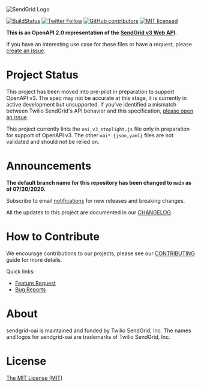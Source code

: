 ![SendGrid Logo](https://uiux.s3.amazonaws.com/2016-logos/email-logo%402x.png)

[![BuildStatus](https://github.com/sendgrid/sendgrid-oai/actions/workflows/test.yml/badge.svg)](https://github.com/sendgrid/sendgrid-oai/actions/workflows/test.yml)
[![Twitter Follow](https://img.shields.io/twitter/follow/sendgrid.svg?style=social&label=Follow)](https://twitter.com/sendgrid)
[![GitHub contributors](https://img.shields.io/github/contributors/sendgrid/sendgrid-oai.svg)](https://github.com/sendgrid/sendgrid-oai/graphs/contributors)
[![MIT licensed](https://img.shields.io/badge/license-MIT-blue.svg)](LICENSE)

**This is an OpenAPI 2.0 representation of the [SendGrid v3 Web API](https://sendgrid.com/docs/API_Reference/Web_API_v3/index.html).**

If you have an interesting use case for these files or have a request, please [create an issue](https://github.com/sendgrid/sendgrid-oai/issues).

# Project Status

This project has been moved into pre-pilot in preparation to support OpenAPI v3. The spec may not be accurate at this stage, it is currently in active development but unsupported. If you've identified a mismatch between Twilio SendGrid's API behavior and this specification, [please open an issue](https://github.com/sendgrid/sendgrid-oai/issues/new).

This project currently lints the `oai_v3_stoplight.js` file only in preparation for support of OpenAPI v3. The other `oai*.{json,yaml}` files are not validated and should not be relied on.

# Announcements

**The default branch name for this repository has been changed to `main` as of 07/20/2020.**

Subscribe to email [notifications](https://dx.sendgrid.com/newsletter/oai) for new releases and breaking changes.

All the updates to this project are documented in our [CHANGELOG](CHANGELOG.md).

# How to Contribute

We encourage contributions to our projects, please see our [CONTRIBUTING](CONTRIBUTING.md) guide for more details.

Quick links:

- [Feature Request](CONTRIBUTING.md#feature-request)
- [Bug Reports](CONTRIBUTING.md#submit-a-bug-report)

# About

sendgrid-oai is maintained and funded by Twilio SendGrid, Inc. The names and logos for sendgrid-oai are trademarks of Twilio SendGrid, Inc.

# License
[The MIT License (MIT)](LICENSE)
